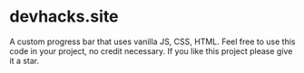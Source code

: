 # devhacks.site

A custom progress bar that uses vanilla JS, CSS, HTML. Feel free to use this code in your project, no credit necessary. If you like this project please give it a star.

